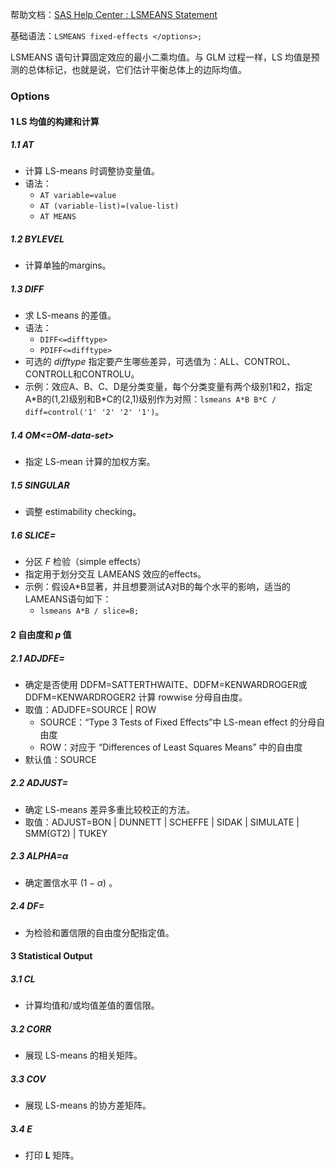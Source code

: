 
帮助文档：[SAS Help Center : LSMEANS Statement](https://documentation.sas.com/doc/en/pgmsascdc/9.4_3.4/statug/statug_mixed_syntax08.htm)  

基础语法：`LSMEANS fixed-effects </options>;`  


LSMEANS 语句计算固定效应的最小二乘均值。与 GLM 过程一样，LS 均值是预测的总体标记，也就是说，它们估计平衡总体上的边际均值。  

### Options  
#### 1 LS 均值的构建和计算  
##### 1.1 AT  
- 计算 LS-means 时调整协变量值。
- 语法：
	- `AT variable=value`  
	- `AT (variable-list)=(value-list)`  
	- `AT MEANS`  

##### 1.2 BYLEVEL  
- 计算单独的margins。

##### 1.3 DIFF  
- 求 LS-means 的差值。
- 语法：
	- `DIFF<=difftype>`  
	- `PDIFF<=difftype>`  
- 可选的 *difftype* 指定要产生哪些差异，可选值为：ALL、CONTROL、CONTROLL和CONTROLU。
- 示例：效应A、B、C、D是分类变量，每个分类变量有两个级别1和2，指定A\*B的(1,2)级别和B\*C的(2,1)级别作为对照：`lsmeans A*B B*C / diff=control('1' '2' '2' '1')`。  

##### 1.4 OM<=*OM-data-set*>  
- 指定 LS-mean 计算的加权方案。

##### 1.5 SINGULAR  
- 调整 estimability checking。

##### 1.6 SLICE=  
- 分区 *F* 检验（simple effects）  
- 指定用于划分交互 LAMEANS 效应的effects。 
- 示例：假设A\*B显著，并且想要测试A对B的每个水平的影响，适当的LAMEANS语句如下：
	- `lsmeans A*B / slice=B;`  

#### 2 自由度和 *p*  值
##### 2.1 ADJDFE=   
- 确定是否使用 DDFM=SATTERTHWAITE、DDFM=KENWARDROGER或DDFM=KENWARDROGER2 计算 rowwise 分母自由度。  
- 取值：ADJDFE=SOURCE \| ROW 
	- SOURCE：“Type 3 Tests of Fixed Effects”中 LS-mean effect 的分母自由度  
	- ROW：对应于 “Differences of Least Squares Means” 中的自由度
- 默认值：SOURCE

##### 2.2 ADJUST=  
- 确定 LS-means 差异多重比较校正的方法。  
- 取值：ADJUST=BON \| DUNNETT \| SCHEFFE \| SIDAK \| SIMULATE \| SMM(GT2) \| TUKEY  

##### 2.3 ALPHA=$\alpha$   
- 确定置信水平 $(1-\alpha)$ 。

##### 2.4 DF=  
- 为检验和置信限的自由度分配指定值。

#### 3 Statistical Output  
##### 3.1 CL  
- 计算均值和/或均值差值的置信限。  

##### 3.2 CORR  
- 展现 LS-means 的相关矩阵。  

##### 3.3 COV  
- 展现 LS-means 的协方差矩阵。  

##### 3.4 E  
- 打印 $\mathbf{L}$ 矩阵。  
